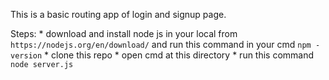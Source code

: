 This is a basic routing app of login and signup page.

Steps: 
    * download and install node js in your local from `https://nodejs.org/en/download/`
      and run this command in your cmd `npm -version`
    * clone this repo
    * open cmd at this directory 
    * run this command `node server.js`
